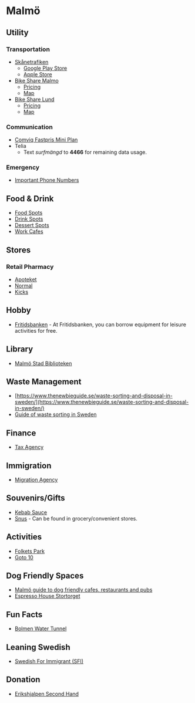 # Malmö

## Utility

### Transportation

- [Skånetrafiken](https://www.skanetrafiken.se/)
  - [Google Play Store](https://play.google.com/store/apps/details?id=se.skanetrafiken.washington&pcampaignid=web_share)
  - [Apple Store](https://apps.apple.com/se/app/sk%C3%A5netrafiken/id1180539331)
- [Bike Share Malmo](https://www.malmobybike.se/en)
  - [Pricing](https://www.malmobybike.se/en/subscriptions-and-rates)
  - [Map](https://www.malmobybike.se/en/map)
- [Bike Share Lund](https://www.lundahoj.se/en/home)
  - [Pricing](https://www.lundahoj.se/en/offers/groups)
  - [Map](https://www.lundahoj.se/en/mapping)

### Communication

- [Comviq Fastpris Mini Plan](https://www.comviq.se/kontantkort)
- Telia
  - Text _surfmängd_ to **4466** for remaining data usage.

### Emergency

- [Important Phone Numbers](https://www.krisinformation.se/en/finding-help-and-services/important-phone-numbers)

## Food & Drink

- [Food Spots](https://maps.app.goo.gl/Vm1PmWbGbbV6ftD86)
- [Drink Spots](https://maps.app.goo.gl/qWopvXmCnxn3WXxR8)
- [Dessert Spots](https://maps.app.goo.gl/1UqRzLEPdfzoYgJE6)
- [Work Cafes](https://maps.app.goo.gl/eXVHPQRZgcNGekeV8)

## Stores

### Retail Pharmacy

- [Apoteket](https://www.apoteket.se/apotek/)
- [Normal](https://www.normal.eu/find-store/)
- [Kicks](https://www.kicks.se/butiker)

## Hobby

- [Fritidsbanken](https://www.fritidsbanken.se/en/) - At Fritidsbanken, you can borrow equipment for leisure activities for free.

## Library

- [Malmö Stad Biblioteken](https://malmo.se/Uppleva-och-gora/Biblioteken/Vara-bibliotek.html)

## Waste Management

- [https://www.thenewbieguide.se/waste-sorting-and-disposal-in-sweden/](https://www.thenewbieguide.se/waste-sorting-and-disposal-in-sweden/)
- [Guide of waste sorting in Sweden](https://medium.com/@kevinli1/guide-of-waste-sorting-in-sweden-9653e3048b15)

## Finance

- [Tax Agency](https://www.skatteverket.se/)

## Immigration

- [Migration Agency](https://www.migrationsverket.se/English.html)

## Souvenirs/Gifts

- [Kebab Sauce](https://schysstkak.se/het-kebabsas)
- [Snus](https://sv.wikipedia.org/wiki/Snus) - Can be found in grocery/convenient stores.

## Activities

- [Folkets Park](https://malmo.se/Folkets-Park)
- [Goto 10](https://www.goto10.se/event/)

## Dog Friendly Spaces

- [Malmö guide to dog friendly cafes, restaurants and pubs](https://sweden.bestin.com/malmo-guide-to-dog-friendly-cafes-restaurants-and-pubs/)
- [Espresso House Stortorget](https://maps.app.goo.gl/u6F66qoSfJquodNC8)

## Fun Facts

- [Bolmen Water Tunnel](https://en.wikipedia.org/wiki/Bolmen_Water_Tunnel)

## Leaning Swedish

- [Swedish For Immigrant (SFI)](https://www.folkuniversitetet.se/vara-skolor/sfi-svenska-for-invandrare/malmo-sfi-skola-folkuniversitetet/)

## Donation

- [Erikshjalpen Second Hand](https://erikshjalpen.se/butiker/second-hand-malmo/)
